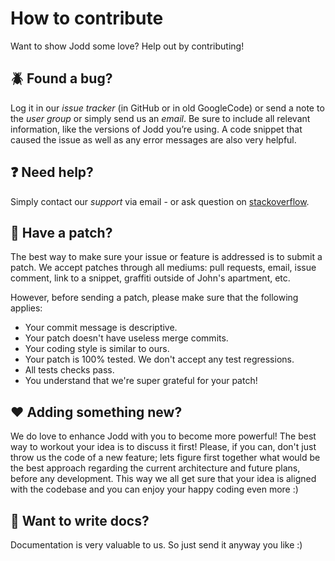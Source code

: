 # How to contribute

Want to show Jodd some love? Help out by contributing!

## :beetle: Found a bug?
Log it in our *issue tracker* (in GitHub or in old GoogleCode) or send a note to the *user group* or simply send us an *email*. Be sure to include all relevant information, like the versions of Jodd you’re using. A code snippet that caused the issue as well as any error messages are also very helpful.

## :question: Need help?
Simply contact our *support* via email - or ask question on [stackoverflow](https://stackoverflow.com/questions/tagged/jodd).

## :star2: Have a patch?
The best way to make sure your issue or feature is addressed is to submit a patch. We accept patches through all mediums: pull requests, email, issue comment, link to a snippet, graffiti outside of John's apartment, etc.

However, before sending a patch, please make sure that the following applies:

* Your commit message is descriptive.
* Your patch doesn't have useless merge commits.
* Your coding style is similar to ours.
* Your patch is 100% tested. We don't accept any test regressions.
* All tests checks pass.
* You understand that we're super grateful for your patch!

## :heart: Adding something new?
We do love to enhance Jodd with you to become more powerful! The best way to workout your idea is to discuss it first! Please, if you can, don't just throw us the code of a new feature; lets figure first together what would be the best approach regarding the current architecture and future plans, before any development. This way we all get sure that your idea is aligned with the codebase and you can enjoy your happy coding even more :)

## :closed_book: Want to write docs?
Documentation is very valuable to us. So just send it anyway you like :)
